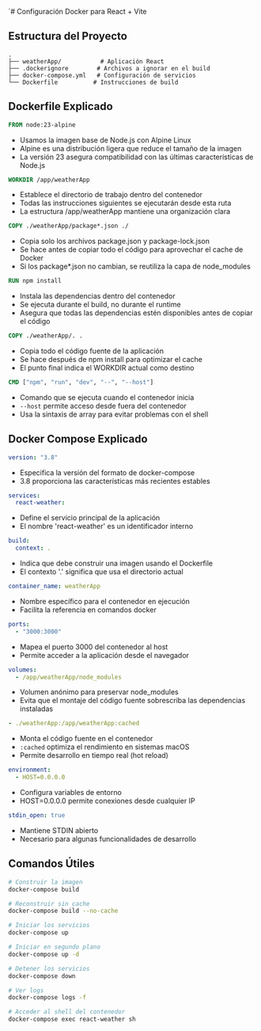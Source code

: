 `# Configuración Docker para React + Vite

## Estructura del Proyecto

```
.
├── weatherApp/           # Aplicación React
├── .dockerignore        # Archivos a ignorar en el build
├── docker-compose.yml   # Configuración de servicios
└── Dockerfile          # Instrucciones de build
```

## Dockerfile Explicado

```dockerfile
FROM node:23-alpine
```

- Usamos la imagen base de Node.js con Alpine Linux
- Alpine es una distribución ligera que reduce el tamaño de la imagen
- La versión 23 asegura compatibilidad con las últimas características de Node.js

```dockerfile
WORKDIR /app/weatherApp
```

- Establece el directorio de trabajo dentro del contenedor
- Todas las instrucciones siguientes se ejecutarán desde esta ruta
- La estructura /app/weatherApp mantiene una organización clara

```dockerfile
COPY ./weatherApp/package*.json ./
```

- Copia solo los archivos package.json y package-lock.json
- Se hace antes de copiar todo el código para aprovechar el cache de Docker
- Si los package\*.json no cambian, se reutiliza la capa de node_modules

```dockerfile
RUN npm install
```

- Instala las dependencias dentro del contenedor
- Se ejecuta durante el build, no durante el runtime
- Asegura que todas las dependencias estén disponibles antes de copiar el código

```dockerfile
COPY ./weatherApp/. .
```

- Copia todo el código fuente de la aplicación
- Se hace después de npm install para optimizar el cache
- El punto final indica el WORKDIR actual como destino

```dockerfile
CMD ["npm", "run", "dev", "--", "--host"]
```

- Comando que se ejecuta cuando el contenedor inicia
- `--host` permite acceso desde fuera del contenedor
- Usa la sintaxis de array para evitar problemas con el shell

## Docker Compose Explicado

```yaml
version: "3.8"
```

- Especifica la versión del formato de docker-compose
- 3.8 proporciona las características más recientes estables

```yaml
services:
  react-weather:
```

- Define el servicio principal de la aplicación
- El nombre 'react-weather' es un identificador interno

```yaml
build:
  context: .
```

- Indica que debe construir una imagen usando el Dockerfile
- El contexto '.' significa que usa el directorio actual

```yaml
container_name: weatherApp
```

- Nombre específico para el contenedor en ejecución
- Facilita la referencia en comandos docker

```yaml
ports:
  - "3000:3000"
```

- Mapea el puerto 3000 del contenedor al host
- Permite acceder a la aplicación desde el navegador

```yaml
volumes:
  - /app/weatherApp/node_modules
```

- Volumen anónimo para preservar node_modules
- Evita que el montaje del código fuente sobrescriba las dependencias instaladas

```yaml
- ./weatherApp:/app/weatherApp:cached
```

- Monta el código fuente en el contenedor
- `:cached` optimiza el rendimiento en sistemas macOS
- Permite desarrollo en tiempo real (hot reload)

```yaml
environment:
  - HOST=0.0.0.0
```

- Configura variables de entorno
- HOST=0.0.0.0 permite conexiones desde cualquier IP

```yaml
stdin_open: true
```

- Mantiene STDIN abierto
- Necesario para algunas funcionalidades de desarrollo

## Comandos Útiles

```bash
# Construir la imagen
docker-compose build

# Reconstruir sin cache
docker-compose build --no-cache

# Iniciar los servicios
docker-compose up

# Iniciar en segundo plano
docker-compose up -d

# Detener los servicios
docker-compose down

# Ver logs
docker-compose logs -f

# Acceder al shell del contenedor
docker-compose exec react-weather sh
```
